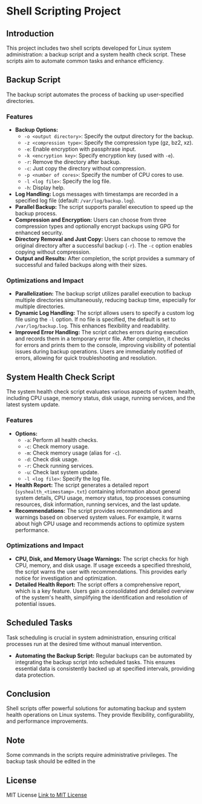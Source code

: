 # Shell Scripting Project

## Introduction

This project includes two shell scripts developed for Linux system administration: a backup script and a system health check script. These scripts aim to automate common tasks and enhance efficiency.

## Backup Script

The backup script automates the process of backing up user-specified directories.

### Features

* **Backup Options:**
    * `-o <output directory>`: Specify the output directory for the backup.
    * `-z <compression type>`: Specify the compression type (gz, bz2, xz).
    * `-e`: Enable encryption with passphrase input.
    * `-k <encryption key>`: Specify encryption key (used with `-e`).
    * `-r`: Remove the directory after backup.
    * `-c`: Just copy the directory without compression.
    * `-p <number of cores>`: Specify the number of CPU cores to use.
    * `-l <log file>`: Specify the log file.
    * `-h`: Display help.
* **Log Handling:** Logs messages with timestamps are recorded in a specified log file (default: `/var/log/backup.log`).
* **Parallel Backup:** The script supports parallel execution to speed up the backup process.
* **Compression and Encryption:** Users can choose from three compression types and optionally encrypt backups using GPG for enhanced security.
* **Directory Removal and Just Copy:** Users can choose to remove the original directory after a successful backup (`-r`). The `-c` option enables copying without compression.
* **Output and Results:** After completion, the script provides a summary of successful and failed backups along with their sizes.

### Optimizations and Impact

* **Parallelization:** The backup script utilizes parallel execution to backup multiple directories simultaneously, reducing backup time, especially for multiple directories.
* **Dynamic Log Handling:** The script allows users to specify a custom log file using the `-l` option. If no file is specified, the default is set to `/var/log/backup.log`. This enhances flexibility and readability.
* **Improved Error Handling:** The script catches errors during execution and records them in a temporary error file. After completion, it checks for errors and prints them to the console, improving visibility of potential issues during backup operations. Users are immediately notified of errors, allowing for quick troubleshooting and resolution.

## System Health Check Script

The system health check script evaluates various aspects of system health, including CPU usage, memory status, disk usage, running services, and the latest system update.

### Features

* **Options:**
    * `-a`: Perform all health checks.
    * `-c`: Check memory usage.
    * `-m`: Check memory usage (alias for `-c`).
    * `-d`: Check disk usage.
    * `-r`: Check running services.
    * `-u`: Check last system update.
    * `-l <log file>`: Specify the log file.
* **Health Report:** The script generates a detailed report (`syshealth_<timestamp>.txt`) containing information about general system details, CPU usage, memory status, top processes consuming resources, disk information, running services, and the last update.
* **Recommendations:** The script provides recommendations and warnings based on observed system values. For example, it warns about high CPU usage and recommends actions to optimize system performance.

### Optimizations and Impact

* **CPU, Disk, and Memory Usage Warnings:** The script checks for high CPU, memory, and disk usage. If usage exceeds a specified threshold, the script warns the user with recommendations. This provides early notice for investigation and optimization.
* **Detailed Health Report:** The script offers a comprehensive report, which is a key feature. Users gain a consolidated and detailed overview of the system's health, simplifying the identification and resolution of potential issues.

## Scheduled Tasks

Task scheduling is crucial in system administration, ensuring critical processes run at the desired time without manual intervention.

* **Automating the Backup Script:** Regular backups can be automated by integrating the backup script into scheduled tasks. This ensures essential data is consistently backed up at specified intervals, providing data protection.

## Conclusion

Shell scripts offer powerful solutions for automating backup and system health operations on Linux systems. They provide flexibility, configurability, and performance improvements.

## Note
Some commands in the scripts require administrative privileges. The backup task should be edited in the

## License
MIT License [Link to MIT License](https://opensource.org/licenses/MIT)

